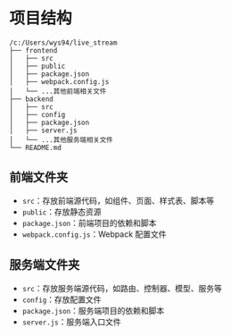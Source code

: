 # 项目结构

```
/c:/Users/wys94/live_stream
├── frontend
│   ├── src
│   ├── public
│   ├── package.json
│   ├── webpack.config.js
│   └── ...其他前端相关文件
├── backend
│   ├── src
│   ├── config
│   ├── package.json
│   ├── server.js
│   └── ...其他服务端相关文件
└── README.md
```

## 前端文件夹

- `src`：存放前端源代码，如组件、页面、样式表、脚本等
- `public`：存放静态资源
- `package.json`：前端项目的依赖和脚本
- `webpack.config.js`：Webpack 配置文件

## 服务端文件夹

- `src`：存放服务端源代码，如路由、控制器、模型、服务等
- `config`：存放配置文件
- `package.json`：服务端项目的依赖和脚本
- `server.js`：服务端入口文件
````markdown
